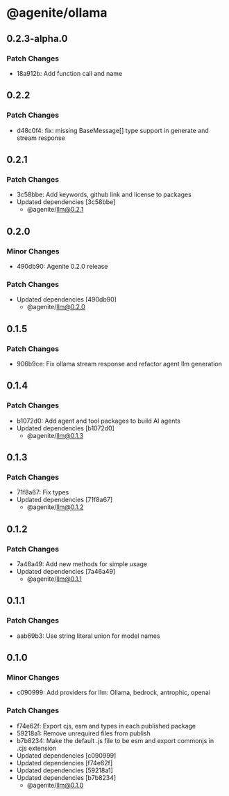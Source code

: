 # @agenite/ollama

## 0.2.3-alpha.0

### Patch Changes

- 18a912b: Add function call and name

## 0.2.2

### Patch Changes

- d48c0f4: fix: missing BaseMessage[] type support in generate and stream response

## 0.2.1

### Patch Changes

- 3c58bbe: Add keywords, github link and license to packages
- Updated dependencies [3c58bbe]
  - @agenite/llm@0.2.1

## 0.2.0

### Minor Changes

- 490db90: Agenite 0.2.0 release

### Patch Changes

- Updated dependencies [490db90]
  - @agenite/llm@0.2.0

## 0.1.5

### Patch Changes

- 906b9ce: Fix ollama stream response and refactor agent llm generation

## 0.1.4

### Patch Changes

- b1072d0: Add agent and tool packages to build AI agents
- Updated dependencies [b1072d0]
  - @agenite/llm@0.1.3

## 0.1.3

### Patch Changes

- 71f8a67: Fix types
- Updated dependencies [71f8a67]
  - @agenite/llm@0.1.2

## 0.1.2

### Patch Changes

- 7a46a49: Add new methods for simple usage
- Updated dependencies [7a46a49]
  - @agenite/llm@0.1.1

## 0.1.1

### Patch Changes

- aab69b3: Use string literal union for model names

## 0.1.0

### Minor Changes

- c090999: Add providers for llm: Ollama, bedrock, antrophic, openai

### Patch Changes

- f74e62f: Export cjs, esm and types in each published package
- 59218a1: Remove unrequired files from publish
- b7b8234: Make the default .js file to be esm and export commonjs in .cjs extension
- Updated dependencies [c090999]
- Updated dependencies [f74e62f]
- Updated dependencies [59218a1]
- Updated dependencies [b7b8234]
  - @agenite/llm@0.1.0
